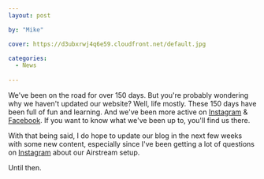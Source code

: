 ```yaml
---
layout: post

by: "Mike"

cover: https://d3ubxrwj4q6e59.cloudfront.net/default.jpg

categories:
  - News
  
---
```


We've been on the road for over 150 days. But you're probably wondering why we haven't updated our website? Well, life mostly. These 150 days have been full of fun and learning. And we've been more active on [Instagram][1] & [Facebook][2]. If you want to know what we've been up to, you'll find us there.

With that being said, I do hope to update our blog in the next few weeks with some new content, especially since I've been getting a lot of questions on [Instagram][1] about our Airstream setup.

Until then.

[1]: https://instagram.com/boldadventure
[2]: https://www.facebook.com/boldadventure